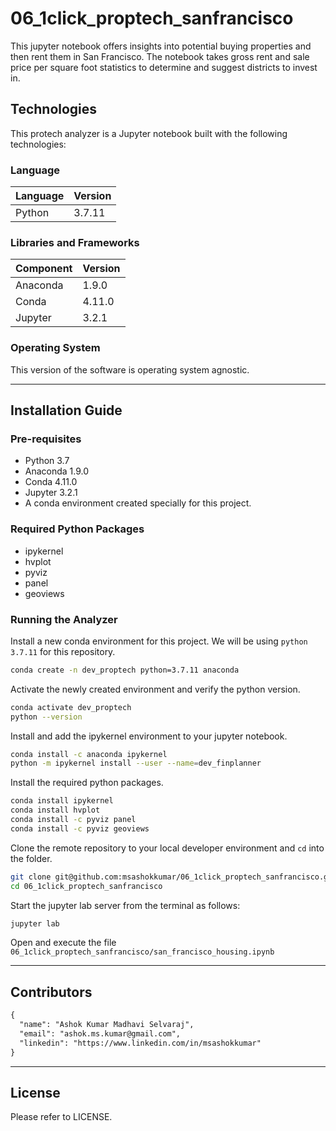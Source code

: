# 06_1click_proptech_sanfrancisco

This jupyter notebook offers insights into potential buying properties and then rent them in San Francisco. The notebook takes gross rent and sale price per square foot statistics to determine and suggest districts to invest in.

## Technologies

This protech analyzer is a Jupyter notebook built with the following technologies:

### Language

| Language | Version |
|----------|---------|
| Python   | 3.7.11  |

### Libraries and Frameworks

| Component | Version |
|-----------|---------|
| Anaconda  | 1.9.0   |
| Conda     | 4.11.0  |
| Jupyter   | 3.2.1   |

### Operating System

This version of the software is operating system agnostic.

---
## Installation Guide

### Pre-requisites

- Python 3.7
- Anaconda 1.9.0
- Conda 4.11.0
- Jupyter 3.2.1
- A conda environment created specially for this project.


### Required Python Packages

- ipykernel
- hvplot
- pyviz
- panel
- geoviews

### Running the Analyzer

Install a new conda environment for this project. We will be using `python 3.7.11` for this repository.

```bash
conda create -n dev_proptech python=3.7.11 anaconda
```

Activate the newly created environment and verify the python version.

```bash
conda activate dev_proptech
python --version
```

Install and add the ipykernel environment to your jupyter notebook.

```bash
conda install -c anaconda ipykernel
python -m ipykernel install --user --name=dev_finplanner
```

Install the required python packages.

```bash
conda install ipykernel
conda install hvplot
conda install -c pyviz panel
conda install -c pyviz geoviews
```

Clone the remote repository to your local developer environment and `cd` into the folder.
```bash
git clone git@github.com:msashokkumar/06_1click_proptech_sanfrancisco.git
cd 06_1click_proptech_sanfrancisco
```

Start the jupyter lab server from the terminal as follows:

```bash
jupyter lab
```

Open and execute the file `06_1click_proptech_sanfrancisco/san_francisco_housing.ipynb`

---
## Contributors

```markdown
{
  "name": "Ashok Kumar Madhavi Selvaraj",
  "email": "ashok.ms.kumar@gmail.com",
  "linkedin": "https://www.linkedin.com/in/msashokkumar"
}
```
---

## License

Please refer to LICENSE.